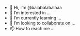 - 👋 Hi, I’m @balabalabalaaa
- 👀 I’m interested in ...
- 🌱 I’m currently learning ...
- 💞️ I’m looking to collaborate on ...
- 📫 How to reach me ...

<!---
balabalabalaaa/balabalabalaaa is a ✨ special ✨ repository because its `README.md` (this file) appears on your GitHub profile.
You can click the Preview link to take a look at your changes.
--->
